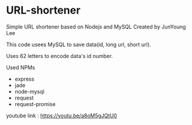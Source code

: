 # URL-shortener
Simple URL shortener based on Nodejs and MySQL
Created by JunYoung Lee


This code usees MySQL to save data(id, long url, short url).

Uses 62 letters to encode data's id number.

Used NPMs
- express
- jade
- node-mysql
- request
- request-promise


youtube link : https://youtu.be/a8oM5gJQtU0
